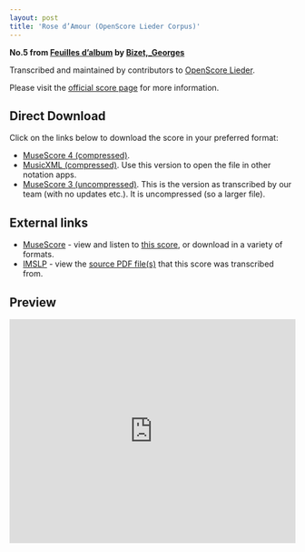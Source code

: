 ```yaml
---
layout: post
title: 'Rose d’Amour (OpenScore Lieder Corpus)'
---
```


__No.5 from [Feuilles d’album](https://fourscoreandmore.org/openscore/lieder/Bizet,_Georges/Feuilles_d%E2%80%99album/) by [Bizet,_Georges](https://fourscoreandmore.org/openscore/lieder/Bizet,_Georges)__

Transcribed and maintained by contributors to [OpenScore Lieder].

Please visit the [official score page] for more information.

[official score page]: https://musescore.com/openscore-lieder-corpus/scores/5079527
[OpenScore Lieder]: https://musescore.com/openscore-lieder-corpus

## Direct Download

Click on the links below to download the score in your preferred format:
- [MuseScore 4 (compressed)](https://fourscoreandmore.org/openscore/lieder/Bizet,_Georges/Feuilles_d%E2%80%99album/5_Rose_d%E2%80%99Amour.mscz).
- [MusicXML (compressed)](https://fourscoreandmore.org/openscore/lieder/Bizet,_Georges/Feuilles_d%E2%80%99album/5_Rose_d%E2%80%99Amour.mxl). Use this version to open the file in other notation apps.
- [MuseScore 3 (uncompressed)](https://raw.githubusercontent.com/OpenScore/Lieder/refs/heads/main/scores/Bizet,_Georges/Feuilles_d%E2%80%99album/5_Rose_d%E2%80%99Amour/lc5079527.mscx). This is the version as transcribed by our team (with no updates etc.). It is uncompressed (so a larger file).

## External links

- [MuseScore] - view and listen to [this score][MuseScore], or download in a variety of formats.
- [IMSLP] - view the [source PDF file(s)][IMSLP] that this score was transcribed from.

[MuseScore]: https://musescore.com/score/5079527
[IMSLP]: https://imslp.org/wiki/Special:ReverseLookup/83318

## Preview

<iframe width="100%" height="394" src="https://musescore.com/openscore-lieder-corpus/scores/5079527/embed" frameborder="0" allowfullscreen allow="autoplay; fullscreen"></iframe>
